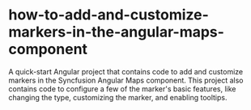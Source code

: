 # how-to-add-and-customize-markers-in-the-angular-maps-component
A quick-start Angular project that contains code to add and customize markers in the Syncfusion Angular Maps component. This project also contains code to configure a few of the marker's basic features, like changing the type, customizing the marker, and enabling tooltips.
